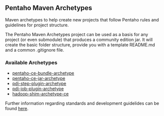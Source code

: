 ## Pentaho Maven Archetypes

Maven archetypes to help create new projects that follow Pentaho rules and guidelines for project structure.

The Pentaho Maven Archetypes project can be used as a basis for any project (or even submodule) that produces a community edition jar. 
It will create the basic folder structure, provide you with a template README.md and a common .gitignore file.

### Available Archetypes

* [pentaho-ce-bundle-archetype](pentaho-ce-bundle-archetype)
* [pentaho-ce-jar-archetype](pentaho-ce-jar-archetype)
* [pdi-step-plugin-archetype](pentaho-pdi-step-plugin-archetype)
* [pdi-job-plugin-archetype](pentaho-pdi-job-plugin-archetype)
* [hadoop-shim-archetype-ce](pentaho-hadoop-shim-archetype)

Further information regarding standards and development guidelides can be found [here]((/pentaho/pentaho-coding-standards/wiki)).